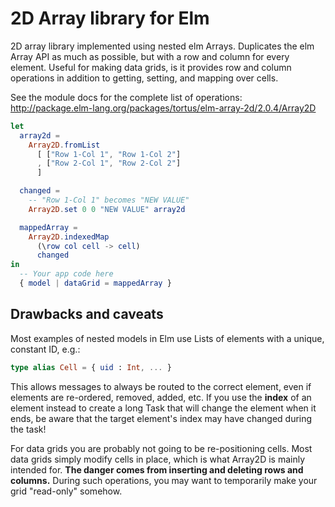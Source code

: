 # 2D Array library for Elm

2D array library implemented using nested elm Arrays.
Duplicates the elm Array API as much as possible, but with
a row and column for every element. Useful for making data grids,
is it provides row and column operations in addition to getting,
setting, and mapping over cells.

See the module docs for the complete list of operations: http://package.elm-lang.org/packages/tortus/elm-array-2d/2.0.4/Array2D


```elm
let
  array2d =
    Array2D.fromList
      [ ["Row 1-Col 1", "Row 1-Col 2"]
      , ["Row 2-Col 1", "Row 2-Col 2"]
      ]

  changed =
    -- "Row 1-Col 1" becomes "NEW VALUE"
    Array2D.set 0 0 "NEW VALUE" array2d

  mappedArray =
    Array2D.indexedMap
      (\row col cell -> cell)
      changed
in
  -- Your app code here
  { model | dataGrid = mappedArray }
```

## Drawbacks and caveats

Most examples of nested models in Elm use Lists of elements with a
unique, constant ID, e.g.:

```elm
type alias Cell = { uid : Int, ... }
```

This allows messages to always be routed to the correct
element, even if elements are re-ordered, removed, added, etc.
If you use the **index** of an element instead to create a long Task
that will change the element when it ends, be aware that the target
element's index may have changed during the task!

For data grids you are probably not going to be re-positioning
cells. Most data grids simply modify cells in place, which is what
Array2D is mainly intended for. **The danger comes from inserting and
deleting rows and columns.** During such operations, you may want to
temporarily make your grid "read-only" somehow.
